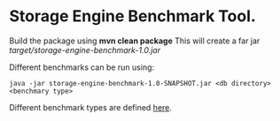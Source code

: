 # Storage Engine Benchmark Tool. 

Build the package using **mvn clean package** This will create a far jar *target/storage-engine-benchmark-1.0.jar*

Different benchmarks can be run using:
 
`java -jar storage-engine-benchmark-1.0-SNAPSHOT.jar <db directory> <benchmary type>`

Different benchmark types are defined [here](https://github.com/yahoo/HaloDB/blob/master/benchmarks/src/main/java/com/oath/halodb/benchmarks/Benchmarks.java). 